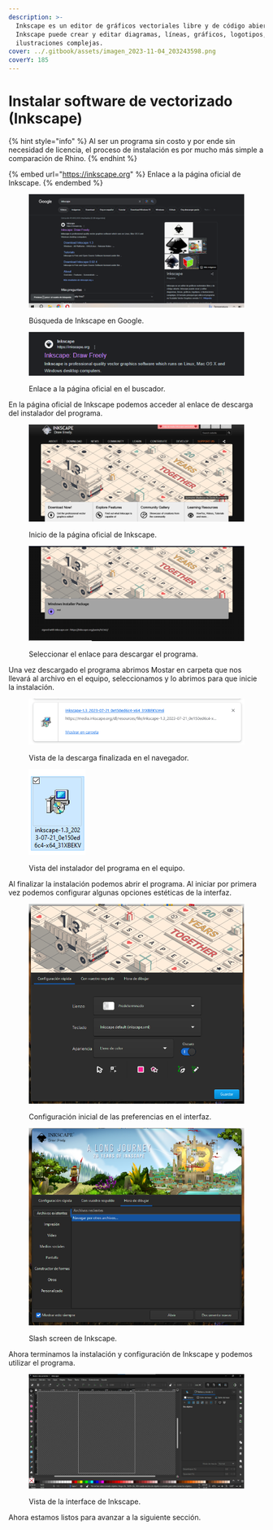 ```yaml
---
description: >-
  Inkscape es un editor de gráficos vectoriales libre y de código abierto.
  Inkscape puede crear y editar diagramas, líneas, gráficos, logotipos, e
  ilustraciones complejas.
cover: ../.gitbook/assets/imagen_2023-11-04_203243598.png
coverY: 185
---
```


# Instalar software de vectorizado (Inkscape)

{% hint style="info" %}
Al ser un programa sin costo y por ende sin necesidad de licencia, el proceso de instalación es por mucho más simple a comparación de Rhino.
{% endhint %}

{% embed url="https://inkscape.org" %}
Enlace a la página oficial de Inkscape.
{% endembed %}

<div>

<figure><img src="../.gitbook/assets/imagen_2023-11-04_185401450.png" alt=""><figcaption><p>Búsqueda de Inkscape en Google.</p></figcaption></figure>

 

<figure><img src="../.gitbook/assets/imagen_2023-11-04_185413794.png" alt=""><figcaption><p>Enlace a la página oficial en el buscador.</p></figcaption></figure>

</div>

En la página oficial de Inkscape podemos acceder al enlace de descarga del instalador del programa.

<figure><img src="../.gitbook/assets/imagen_2023-11-04_185546843.png" alt=""><figcaption><p>Inicio de la página oficial de Inkscape.</p></figcaption></figure>

<figure><img src="../.gitbook/assets/imagen_2023-11-04_185605207.png" alt=""><figcaption><p>Seleccionar el enlace para descargar el programa.</p></figcaption></figure>

Una vez descargado el programa abrimos Mostar en carpeta que nos llevará al archivo en el equipo, seleccionamos y lo abrimos para que inicie la instalación.



<div>

<figure><img src="../.gitbook/assets/imagen_2023-11-04_185809733.png" alt=""><figcaption><p>Vista de la descarga finalizada en el navegador.</p></figcaption></figure>

 

<figure><img src="../.gitbook/assets/imagen_2023-11-04_185820376.png" alt=""><figcaption><p>Vista del instalador del programa en el equipo.</p></figcaption></figure>

</div>

Al finalizar la instalación podemos abrir el programa. Al iniciar por primera vez podemos configurar algunas opciones estéticas de la interfaz.

<div>

<figure><img src="../.gitbook/assets/imagen_2023-11-04_185847184.png" alt=""><figcaption><p>Configuración inicial de las preferencias en el interfaz.</p></figcaption></figure>

 

<figure><img src="../.gitbook/assets/imagen_2023-11-04_185857794.png" alt=""><figcaption><p>Slash screen de Inkscape.</p></figcaption></figure>

</div>

Ahora terminamos la instalación y configuración de Inkscape y podemos utilizar el programa.

<figure><img src="../.gitbook/assets/imagen_2023-11-04_185908652.png" alt=""><figcaption><p>Vista de la interface de Inkscape.</p></figcaption></figure>

&#x20;Ahora estamos listos para avanzar a la siguiente sección.
